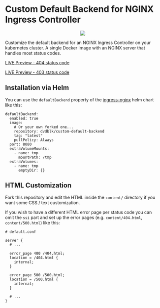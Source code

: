 # Custom Default Backend for NGINX Ingress Controller

<p align="center">
  <a href="LICENSE" alt="GitHub License">
    <img src="https://img.shields.io/github/license/dvdblk/custom-default-backend?label=license"/>
  </a>
</p>

Customize the default backend for an NGINX Ingress Controller on your kubernetes cluster. A single Docker image with an NGINX server that handles most status codes.

[LIVE Preview - 404 status code](https://dvdblk.com/thispagedoesntexist)

[LIVE Preview - 403 status code](https://auth.dvdblk.com/thispageisforbiddenandalsodoesntexist)

## Installation via Helm
You can use the `defaultBackend` property of the [ingress-nginx](https://github.com/kubernetes/ingress-nginx/tree/main/charts/ingress-nginx) helm chart like this:

```
defaultBackend:
  enabled: true
  image:
    # Or your own forked one...
    repository: dvdblk/custom-default-backend
    tag: "latest"
    pullPolicy: Always
  port: 8080
  extraVolumeMounts:
    - name: tmp
      mountPath: /tmp
  extraVolumes:
    - name: tmp
      emptyDir: {}
```

## HTML Customization

Fork this repository and edit the HTML inside the `content/` directory if you want some CSS / text customization.

If you wish to have a different HTML error page per status code you can omit the `ssi` part and set up the error pages (e.g. `content/404.html`, `content/500.html`) like this:

```
# default.conf

server {
  # ...

  error_page 400 /404.html;
  location = /404.html {
    internal;
  }

  error_page 500 /500.html;
  location = /500.html {
    internal;
  }

  # ...
}
```
